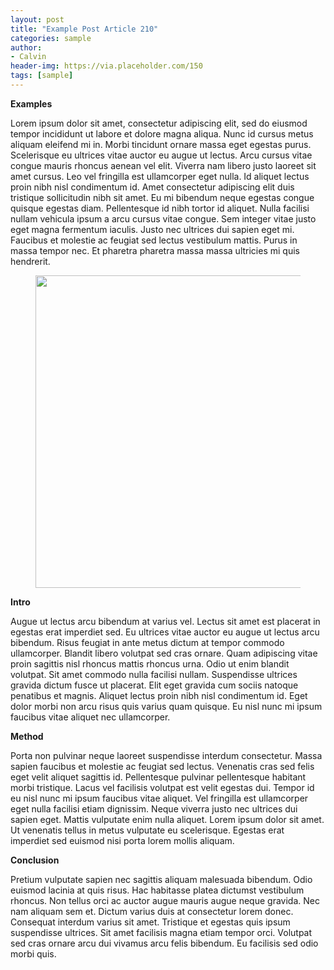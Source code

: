 ```yaml
---
layout: post
title: "Example Post Article 210"
categories: sample
author:
- Calvin
header-img: https://via.placeholder.com/150
tags: [sample]
---
```


**Examples**

Lorem ipsum dolor sit amet, consectetur adipiscing elit, sed do eiusmod tempor incididunt ut labore et dolore magna aliqua. Nunc id cursus metus aliquam eleifend mi in. Morbi tincidunt ornare massa eget egestas purus. Scelerisque eu ultrices vitae auctor eu augue ut lectus. Arcu cursus vitae congue mauris rhoncus aenean vel elit. Viverra nam libero justo laoreet sit amet cursus. Leo vel fringilla est ullamcorper eget nulla. Id aliquet lectus proin nibh nisl condimentum id. Amet consectetur adipiscing elit duis tristique sollicitudin nibh sit amet. Eu mi bibendum neque egestas congue quisque egestas diam. Pellentesque id nibh tortor id aliquet. Nulla facilisi nullam vehicula ipsum a arcu cursus vitae congue. Sem integer vitae justo eget magna fermentum iaculis. Justo nec ultrices dui sapien eget mi. Faucibus et molestie ac feugiat sed lectus vestibulum mattis. Purus in massa tempor nec. Et pharetra pharetra massa massa ultricies mi quis hendrerit.

<figure><center>
  <img width="500" src="{{site.baseurl}}/assets/img/post/400x200.png" data-action="zoom">
</center></figure>

**Intro**

Augue ut lectus arcu bibendum at varius vel. Lectus sit amet est placerat in egestas erat imperdiet sed. Eu ultrices vitae auctor eu augue ut lectus arcu bibendum. Risus feugiat in ante metus dictum at tempor commodo ullamcorper. Blandit libero volutpat sed cras ornare. Quam adipiscing vitae proin sagittis nisl rhoncus mattis rhoncus urna. Odio ut enim blandit volutpat. Sit amet commodo nulla facilisi nullam. Suspendisse ultrices gravida dictum fusce ut placerat. Elit eget gravida cum sociis natoque penatibus et magnis. Aliquet lectus proin nibh nisl condimentum id. Eget dolor morbi non arcu risus quis varius quam quisque. Eu nisl nunc mi ipsum faucibus vitae aliquet nec ullamcorper.

**Method**

Porta non pulvinar neque laoreet suspendisse interdum consectetur. Massa sapien faucibus et molestie ac feugiat sed lectus. Venenatis cras sed felis eget velit aliquet sagittis id. Pellentesque pulvinar pellentesque habitant morbi tristique. Lacus vel facilisis volutpat est velit egestas dui. Tempor id eu nisl nunc mi ipsum faucibus vitae aliquet. Vel fringilla est ullamcorper eget nulla facilisi etiam dignissim. Neque viverra justo nec ultrices dui sapien eget. Mattis vulputate enim nulla aliquet. Lorem ipsum dolor sit amet. Ut venenatis tellus in metus vulputate eu scelerisque. Egestas erat imperdiet sed euismod nisi porta lorem mollis aliquam.

**Conclusion**

Pretium vulputate sapien nec sagittis aliquam malesuada bibendum. Odio euismod lacinia at quis risus. Hac habitasse platea dictumst vestibulum rhoncus. Non tellus orci ac auctor augue mauris augue neque gravida. Nec nam aliquam sem et. Dictum varius duis at consectetur lorem donec. Consequat interdum varius sit amet. Tristique et egestas quis ipsum suspendisse ultrices. Sit amet facilisis magna etiam tempor orci. Volutpat sed cras ornare arcu dui vivamus arcu felis bibendum. Eu facilisis sed odio morbi quis.
